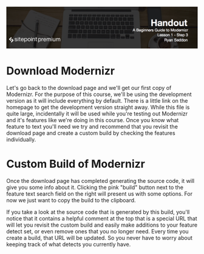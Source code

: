 ![](headings/1.3.png)

# Download Modernizr

Let's go back to the download page and we'll get our first copy of Modernizr. For the purpose of this course, we'll be using the development version as it will include everything by default. There is a little link on the homepage to get the development version straight away. While this file is quite large, incidentally it will be used while you're testing out Modernizr and it's features like we're doing in this course. Once you know what feature to text you'll need we try and recommend that you revisit the download page and create a custom build by checking the features individually.

# Custom Build of Modernizr

Once the download page has completed generating the source code, it will give you some info about it. Clicking the pink "build" button next to the feature text search field on the right will present us with some options. For now we just want to copy the build to the clipboard.

If you take a look at the source code that is generated by this build, you'll notice that it contains a helpful comment at the top that is a special URL that will let you revisit the custom build and easily make additions to your feature detect set, or even remove ones that you no longer need. Every time you create a build, that URL will be updated. So you never have to worry about keeping track of what detects you currently have.
